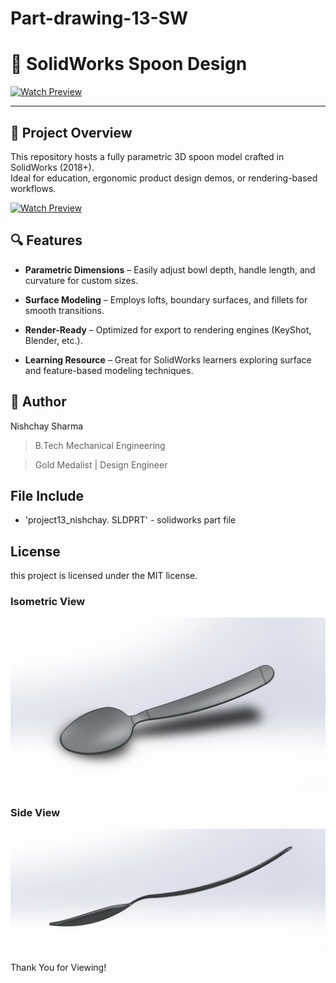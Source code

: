# Part-drawing-13-SW

# 🥄 SolidWorks Spoon Design

[![Watch Preview](https://img.youtube.com/vi/U1Sanx6-8f8/0.jpg)](https://youtube.com/shorts/U1Sanx6-8f8?si=KRjf9nTDox9UC8Ux)

---

## 🚀 Project Overview

This repository hosts a fully parametric 3D spoon model crafted in SolidWorks (2018+).  
Ideal for education, ergonomic product design demos, or rendering-based workflows.


[![Watch Preview](https://img.youtube.com/vi/U1Sanx6-8f8/0.jpg)](https://youtube.com/shorts/U1Sanx6-8f8?si=KRjf9nTDox9UC8Ux)


## 🔍 Features

- **Parametric Dimensions** – Easily adjust bowl depth, handle length, and curvature for custom sizes.  

- **Surface Modeling** – Employs lofts, boundary surfaces, and fillets for smooth transitions.  

- **Render-Ready** – Optimized for export to rendering engines (KeyShot, Blender, etc.).  

- **Learning Resource** – Great for SolidWorks learners exploring surface and feature-based modeling techniques.






## 🏅 Author

Nishchay Sharma

>B.Tech Mechanical Engineering

>Gold Medalist | Design Engineer

  



## File Include

- 'project13_nishchay.  SLDPRT' -
solidworks part file


## License

this project is licensed under the MIT license.

### Isometric View 
![Isometric View](13a.png)


### Side View 
![Side View](13b.png)


Thank You for Viewing!
